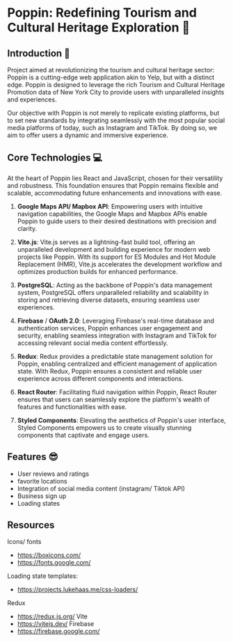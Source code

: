 
# Poppin: Redefining Tourism and Cultural Heritage Exploration 🚀

## Introduction 📝

Project aimed at revolutionizing the tourism and cultural heritage sector: Poppin is a cutting-edge web application akin to Yelp, but with a distinct edge. Poppin is designed to leverage the rich Tourism and Cultural Heritage Promotion data of New York City to provide users with unparalleled insights and experiences.

Our objective with Poppin is not merely to replicate existing platforms, but to set new standards by integrating seamlessly with the most popular social media platforms of today, such as Instagram and TikTok. By doing so, we aim to offer users a dynamic and immersive experience.

## Core Technologies 💻
At the heart of Poppin lies React and JavaScript, chosen for their versatility and robustness. This foundation ensures that Poppin remains flexible and scalable, accommodating future enhancements and innovations with ease.

1. **Google Maps API/ Mapbox API**: Empowering users with intuitive navigation capabilities, the Google Maps and Mapbox APIs enable Poppin to guide users to their desired destinations with precision and clarity.
   
2. **Vite.js**: Vite.js serves as a lightning-fast build tool, offering an unparalleled development and building experience for modern web projects like Poppin. With its support for ES Modules and Hot Module Replacement (HMR), Vite.js accelerates the development workflow and optimizes production builds for enhanced performance.

3. **PostgreSQL**: Acting as the backbone of Poppin's data management system, PostgreSQL offers unparalleled reliability and scalability in storing and retrieving diverse datasets, ensuring seamless user experiences.

4. **Firebase** / **OAuth 2.0**: Leveraging Firebase's real-time database and authentication services, Poppin enhances user engagement and security, enabling seamless integration with Instagram and TikTok for accessing relevant social media content effortlessly.
   
5. **Redux**: Redux provides a predictable state management solution for Poppin, enabling centralized and efficient management of application state. With Redux, Poppin ensures a consistent and reliable user experience across different components and interactions.

6. **React Router**: Facilitating fluid navigation within Poppin, React Router ensures that users can seamlessly explore the platform's wealth of features and functionalities with ease.

7. **Styled Components**: Elevating the aesthetics of Poppin's user interface, Styled Components empowers us to create visually stunning components that captivate and engage users.

## Features 😎
- User reviews and ratings 
- favorite locations
- Integration of social media content (instagram/ Tiktok API)
- Business sign up
- Loading states


## Resources
Icons/ fonts
- https://boxicons.com/
- https://fonts.google.com/
	
Loading state templates:
- https://projects.lukehaas.me/css-loaders/

Redux
- https://redux.js.org/
Vite
- https://vitejs.dev/
Firebase
- https://firebase.google.com/
